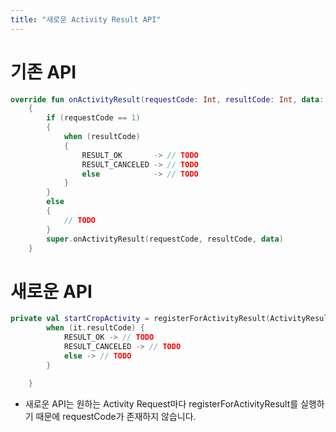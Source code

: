 ```yaml
---
title: "새로운 Activity Result API"
---
```


# 기존 API

``` kotlin
override fun onActivityResult(requestCode: Int, resultCode: Int, data: Intent?)
    {
        if (requestCode == 1)
        {
            when (resultCode)
            {
                RESULT_OK       -> // TODO
                RESULT_CANCELED -> // TODO
                else            -> // TODO
            }
        }
        else
        {
            // TODO
        }
        super.onActivityResult(requestCode, resultCode, data)
    }
```

# 새로운 API

``` kotlin
private val startCropActivity = registerForActivityResult(ActivityResultContracts.StartActivityForResult()) {
        when (it.resultCode) {
            RESULT_OK -> // TODO
            RESULT_CANCELED -> // TODO
            else -> // TODO
        }

    }
```

* 새로운 API는 원하는 Activity Request마다 registerForActivityResult를 실행하기 때문에 requestCode가 존재하지 않습니다.
